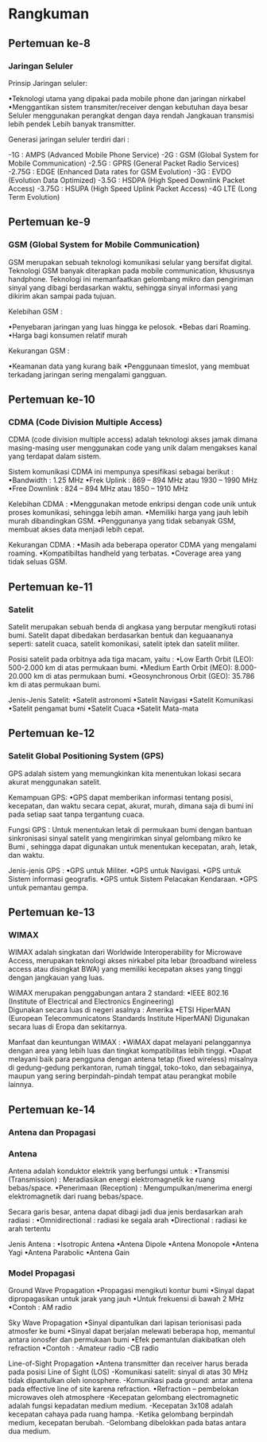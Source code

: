 # Rangkuman

## Pertemuan ke-8

### Jaringan Seluler
Prinsip Jaringan seluler:

•Teknologi utama yang dipakai pada mobile phone dan jaringan nirkabel
•Menggantikan sistem transmiter/receiver dengan kebutuhan daya besar
Seluler menggunakan perangkat dengan daya rendah
Jangkauan transmisi lebih pendek
Lebih banyak transmitter.

Generasi jaringan seluler terdiri dari :

-1G : AMPS (Advanced Mobile Phone Service)
-2G : GSM (Global System for Mobile Communication)
-2.5G : GPRS (General Packet Radio Services)
-2.75G : EDGE (Enhanced Data rates for GSM Evolution)
-3G : EVDO (Evolution Data Optimized)
-3.5G : HSDPA (High Speed Downlink Packet Access)
-3.75G : HSUPA (High Speed Uplink Packet Access)
-4G LTE (Long Term Evolution)

## Pertemuan ke-9

### GSM (Global System for Mobile Communication) 
GSM merupakan sebuah teknologi komunikasi selular yang bersifat digital. 
Teknologi GSM banyak diterapkan pada mobile communication, khususnya handphone. Teknologi ini memanfaatkan gelombang mikro dan pengiriman sinyal yang dibagi berdasarkan waktu, sehingga sinyal informasi yang dikirim akan sampai pada tujuan.

Kelebihan GSM :

•Penyebaran jaringan yang luas hingga ke pelosok.
•Bebas dari Roaming.
•Harga bagi konsumen relatif murah

Kekurangan GSM :

•Keamanan data yang kurang baik
•Penggunaan timeslot, yang membuat terkadang jaringan sering mengalami gangguan.

## Pertemuan ke-10

### CDMA (Code Division Multiple Access)
CDMA (code division multiple access) adalah teknologi akses jamak dimana masing-masing user menggunakan code yang unik dalam mengakses kanal yang terdapat dalam sistem. 

Sistem komunikasi CDMA ini mempunya spesifikasi sebagai berikut :
•Bandwidth : 1.25 MHz
•Frek Uplink : 869 – 894 MHz atau 1930 – 1990 MHz
•Free Downlink : 824 – 894 MHz atau 1850 – 1910 MHz

Kelebihan CDMA :
•Menggunakan metode enkripsi dengan code unik untuk proses komunikasi, sehingga lebih aman.
•Memiliki harga yang jauh lebih murah dibandingkan GSM.
•Penggunanya yang tidak sebanyak GSM, membuat akses data menjadi lebih cepat.

Kekurangan CDMA :
•Masih ada beberapa operator CDMA yang mengalami roaming.
•Kompatibiltas handheld yang terbatas.
•Coverage area yang tidak seluas GSM.

## Pertemuan ke-11

### Satelit
Satelit merupakan sebuah benda di angkasa yang berputar mengikuti rotasi bumi. Satelit dapat dibedakan berdasarkan bentuk dan keguaananya seperti: satelit cuaca, satelit komonikasi, satelit iptek dan satelit militer.

Posisi satelit pada orbitnya ada tiga macam, yaitu :
•Low Earth Orbit (LEO): 500-2.000 km di atas permukaan bumi.
•Medium Earth Orbit (MEO): 8.000-20.000 km di atas permukaan bumi.
•Geosynchronous Orbit (GEO): 35.786 km di atas permukaan bumi.

Jenis-Jenis Satelit:
•Satelit astronomi
•Satelit Navigasi
•Satelit Komunikasi
•Satelit pengamat bumi
•Satelit Cuaca
•Satelit Mata-mata

## Pertemuan ke-12

### Satelit Global Positioning System (GPS) 
GPS adalah sistem yang memungkinkan kita menentukan lokasi secara akurat menggunakan satelit.

Kemampuan GPS:
•GPS dapat memberikan informasi tentang posisi, kecepatan, dan waktu secara cepat, akurat, murah, dimana saja di bumi ini pada setiap saat tanpa tergantung cuaca.

Fungsi GPS :
Untuk menentukan letak di permukaan bumi dengan bantuan sinkronisasi sinyal satelit yang mengirimkan sinyal gelombang mikro ke Bumi , sehingga dapat digunakan untuk menentukan kecepatan, arah, letak, dan waktu.

Jenis-jenis GPS :
•GPS untuk Militer.
•GPS untuk Navigasi.
•GPS untuk Sistem informasi geografis.
•GPS untuk Sistem Pelacakan Kendaraan.
•GPS untuk pemantau gempa.

## Pertemuan ke-13

### WIMAX
WIMAX adalah singkatan dari Worldwide Interoperability for Microwave Access, merupakan teknologi akses nirkabel pita lebar (broadband wireless access atau disingkat BWA) yang memiliki kecepatan akses yang tinggi dengan jangkauan yang luas.

WiMAX merupakan penggabungan antara 2 standard: 
•IEEE 802.16 (Institute of Electrical and Electronics Engineering)  
Digunakan secara luas di negeri asalnya : Amerika
•ETSI HiperMAN (European Telecommunicatons Standards Institute HiperMAN)
Digunakan secara luas di Eropa dan sekitarnya.

Manfaat dan keuntungan WIMAX :
•WiMAX dapat melayani pelanggannya dengan area yang lebih luas dan tingkat kompatibilitas lebih tinggi. 
•Dapat melayani baik para pengguna dengan antena tetap (fixed wireless) misalnya di gedung-gedung perkantoran, rumah tinggal, toko-toko, dan sebagainya, maupun yang sering berpindah-pindah tempat atau perangkat mobile lainnya. 

## Pertemuan ke-14

### Antena dan Propagasi

### Antena
Antena adalah konduktor elektrik yang berfungsi untuk :
•Transmisi (Transmission) : Meradiasikan energi elektromagnetik ke ruang bebas/space.
•Penerimaan (Reception) : Mengumpulkan/menerima energi elektromagnetik dari ruang bebas/space.

Secara garis besar, antena dapat dibagi jadi dua jenis berdasarkan arah radiasi :
•Omnidirectional : radiasi ke segala arah
•Directional : radiasi ke arah tertentu

Jenis Antena :
•Isotropic Antena
•Antena Dipole
•Antena Monopole
•Antena Yagi
•Antena Parabolic
•Antena Gain

### Model Propagasi
Ground Wave Propagation
•Propagasi mengikuti kontur bumi
•Sinyal dapat dipropagasikan untuk jarak yang jauh
•Untuk frekuensi di bawah 2 MHz
•Contoh : AM radio

Sky Wave Propagation
•Sinyal dipantulkan dari lapisan terionisasi pada atmosfer ke bumi
•Sinyal dapat berjalan melewati beberapa hop, memantul antara ionosfer dan permukaan bumi
•Efek pemantulan diakibatkan oleh refraction
•Contoh :
-Amateur radio
-CB radio

Line-of-Sight Propagation
•Antena transmitter dan receiver harus berada pada posisi Line of Sight (LOS)
-Komunikasi satelit: sinyal di atas 30 MHz tidak dipantulkan oleh ionosphere.
-Komunikasi pada ground: antar antena pada effective line of site karena refraction.
•Refraction – pembelokan microwaves oleh atmosphere
-Kecepatan gelombang electromagnetic adalah fungsi kepadatan medium medium.
-Kecepatan 3x108 adalah kecepatan cahaya pada ruang hampa.
-Ketika gelombang berpindah medium, kecepatan berubah.
-Gelombang dibelokkan pada batas antara dua medium.


